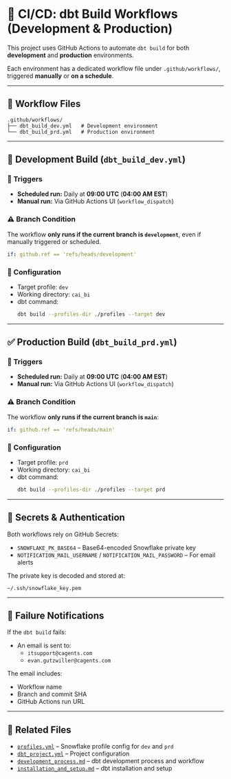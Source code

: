 # 🚀 CI/CD: dbt Build Workflows (Development & Production)

This project uses GitHub Actions to automate `dbt build` for both **development** and **production** environments.

Each environment has a dedicated workflow file under `.github/workflows/`, triggered **manually** or **on a schedule**.

---

## 📂 Workflow Files

```
.github/workflows/
├── dbt_build_dev.yml   # Development environment
└── dbt_build_prd.yml   # Production environment
```

---

## 🧪 Development Build (`dbt_build_dev.yml`)

### 🔁 Triggers

- **Scheduled run:** Daily at **09:00 UTC** (**04:00 AM EST**)
- **Manual run:** Via GitHub Actions UI (`workflow_dispatch`)

### ⚠️ Branch Condition

The workflow **only runs if the current branch is `development`**, even if manually triggered or scheduled.

```yaml
if: github.ref == 'refs/heads/development'
```

### 🔧 Configuration

- Target profile: `dev`
- Working directory: `cai_bi`
- dbt command:  
  ```bash
  dbt build --profiles-dir ./profiles --target dev
  ```

---

## ✅ Production Build (`dbt_build_prd.yml`)

### 🔁 Triggers

- **Scheduled run:** Daily at **09:00 UTC** (**04:00 AM EST**)
- **Manual run:** Via GitHub Actions UI (`workflow_dispatch`)

### ⚠️ Branch Condition

The workflow **only runs if the current branch is `main`**:

```yaml
if: github.ref == 'refs/heads/main'
```

### 🔧 Configuration

- Target profile: `prd`
- Working directory: `cai_bi`
- dbt command:  
  ```bash
  dbt build --profiles-dir ./profiles --target prd
  ```

---

## 🔐 Secrets & Authentication

Both workflows rely on GitHub Secrets:

- `SNOWFLAKE_PK_BASE64` – Base64-encoded Snowflake private key
- `NOTIFICATION_MAIL_USERNAME` / `NOTIFICATION_MAIL_PASSWORD` – For email alerts

The private key is decoded and stored at:

```
~/.ssh/snowflake_key.pem
```

---

## 📧 Failure Notifications

If the `dbt build` fails:

- An email is sent to:
  - `itsupport@cagents.com`
  - `evan.gutzwiller@cagents.com`

The email includes:
- Workflow name
- Branch and commit SHA
- GitHub Actions run URL

---

## 🔗 Related Files

- [`profiles.yml`](../../cai_bi/profiles/profiles.yml) – Snowflake profile config for `dev` and `prd`
- [`dbt_project.yml`](../../cai_bi/dbt_project.yml) – Project configuration
- [`development_process.md`](../dbt/development_process.md) – dbt development process and workflow
- [`installation_and_setup.md`](../dbt/installation_and_setup.md) – dbt installation and setup

